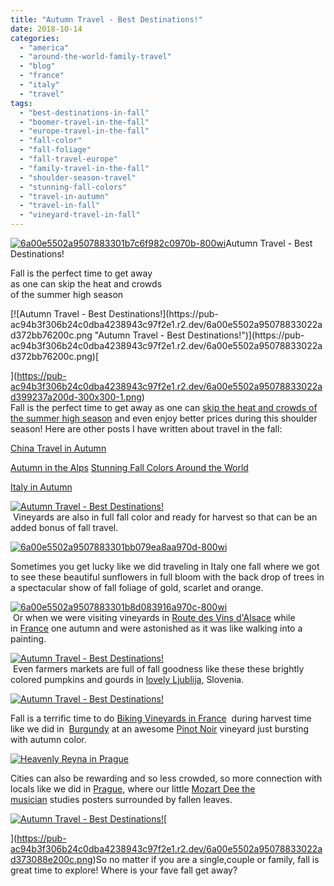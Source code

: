 ```yaml
---
title: "Autumn Travel - Best Destinations!"
date: 2018-10-14
categories: 
  - "america"
  - "around-the-world-family-travel"
  - "blog"
  - "france"
  - "italy"
  - "travel"
tags: 
  - "best-destinations-in-fall"
  - "boomer-travel-in-the-fall"
  - "europe-travel-in-the-fall"
  - "fall-color"
  - "fall-foliage"
  - "fall-travel-europe"
  - "family-travel-in-the-fall"
  - "shoulder-season-travel"
  - "stunning-fall-colors"
  - "travel-in-autumn"
  - "travel-in-fall"
  - "vineyard-travel-in-fall"
---
```


[![6a00e5502a9507883301b7c6f982c0970b-800wi](https://pub-ac94b3f306b24c0dba4238943c97f2e1.r2.dev/6a00e5502a95078833022ad371197a200c.png "6a00e5502a9507883301b7c6f982c0970b-800wi")](https://pub-ac94b3f306b24c0dba4238943c97f2e1.r2.dev/6a00e5502a95078833022ad371197a200c.png)Autumn Travel - Best Destinations!  
  
  
Fall is the perfect time to get away  
as one can skip the heat and crowds  
of the summer high season  
  
  
  
  
  

<!--more--> [![Autumn Travel - Best Destinations!](https://pub-ac94b3f306b24c0dba4238943c97f2e1.r2.dev/6a00e5502a95078833022ad372bb76200c.png "Autumn Travel - Best Destinations!")](https://pub-ac94b3f306b24c0dba4238943c97f2e1.r2.dev/6a00e5502a95078833022ad372bb76200c.png)[  
](https://pub-ac94b3f306b24c0dba4238943c97f2e1.r2.dev/6a00e5502a95078833022ad399237a200d-300x300-1.png)[  
](https://pub-ac94b3f306b24c0dba4238943c97f2e1.r2.dev/6a00e5502a95078833022ad3baa975200d-1024x1024-1.jpg)Fall is the perfect time to get away as one can [skip the heat and crowds of the summer high season](http://soultravelers3new.local/2010/07/how-to-travel-without-crowds-in-high-season-finding-bargains-peace-value-away-from-tourist-areas-tip.html "How To Travel Without Crowds In High Season!") and even enjoy better prices during this shoulder season! Here are other posts I have written about travel in the fall:  
  
[China Travel in Autumn](http://soultravelers3new.local/2012/11/china-travel-in-the-autumn.html "China Travel in Autumn ")   
  
[Autumn in the Alps](http://soultravelers3new.local/2007/10/autumn-in-the-a.html "Autumn in the Alps ") [Stunning Fall Colors Around the World](http://soultravelers3new.local/2014/10/stunning-fall-colors-around-the-world.html "Stunning Fall Colors Around the World!")  
  
[Italy in Autumn](http://soultravelers3new.local/2012/08/italy-in-autumn.html "Italy in Autumn")  
  
[![Autumn Travel - Best Destinations!](https://pub-ac94b3f306b24c0dba4238943c97f2e1.r2.dev/6a00e5502a95078833022ad3b8783f200b.png "Autumn Travel - Best Destinations!")](https://pub-ac94b3f306b24c0dba4238943c97f2e1.r2.dev/6a00e5502a95078833022ad3b8783f200b.png)  
 Vineyards are also in full fall color and ready for harvest so that can be an added bonus of fall travel.  
  
  
[![6a00e5502a9507883301bb079ea8aa970d-800wi](https://pub-ac94b3f306b24c0dba4238943c97f2e1.r2.dev/6a00e5502a95078833022ad398a90f200d.png "6a00e5502a9507883301bb079ea8aa970d-800wi")](https://pub-ac94b3f306b24c0dba4238943c97f2e1.r2.dev/6a00e5502a95078833022ad398a90f200d.png)  
  
Sometimes you get lucky like we did traveling in Italy one fall where we got to see these beautiful sunflowers in full bloom with the back drop of trees in a spectacular show of fall foliage of gold, scarlet and orange.   
  
[![6a00e5502a9507883301b8d083916a970c-800wi](https://pub-ac94b3f306b24c0dba4238943c97f2e1.r2.dev/6a00e5502a95078833022ad3728726200c.png "6a00e5502a9507883301b8d083916a970c-800wi")](https://pub-ac94b3f306b24c0dba4238943c97f2e1.r2.dev/6a00e5502a95078833022ad3728726200c.png)  
 Or when we were visiting vineyards in [Route des Vins d'Alsace](http://soultravelers3new.local/2009/01/route-des-vins-dalsace-france-at-grape-harvest.html#more "France grape harvest alsace ") while in [France](http://soultravelers3new.local/france/ "france travel tips") one autumn and were astonished as it was like walking into a painting.   
  
[![Autumn Travel - Best Destinations!](https://pub-ac94b3f306b24c0dba4238943c97f2e1.r2.dev/6a00e5502a95078833022ad398dc57200d.png "Autumn Travel - Best Destinations!")](https://pub-ac94b3f306b24c0dba4238943c97f2e1.r2.dev/6a00e5502a95078833022ad398dc57200d.png)  
 Even farmers markets are full of fall goodness like these these brightly colored pumpkins and gourds in [lovely Ljublija,](http://soultravelers3new.local/2007/10/lovely-ljublija.html "Ljubliga slovenia travel tips") Slovenia.  
  
[![Autumn Travel - Best Destinations!](https://pub-ac94b3f306b24c0dba4238943c97f2e1.r2.dev/6a00e5502a95078833022ad398dc64200d.png "Autumn Travel - Best Destinations!")](https://pub-ac94b3f306b24c0dba4238943c97f2e1.r2.dev/6a00e5502a95078833022ad398dc64200d.png)  
  
Fall is a terrific time to do [Biking Vineyards in France](http://soultravelers3new.local/2009/05/biking-st-emilion-bordeaux-vineyards-in-france-wine-country.html "biking vineyards france")  during harvest time like we did in  [Burgundy](http://soultravelers3new.local/2006/10/the-heart-of-bu.html "heart of bugundy france") at an awesome [Pinot Noir](http://soultravelers3new.local/2006/10/nothing-but-pin.html "pinot noir") vineyard just bursting with autumn color.   
  
[![Heavenly Reyna in Prague](https://pub-ac94b3f306b24c0dba4238943c97f2e1.r2.dev/6a00e5502a95078833022ad398dc76200d.png "Heavenly Reyna in Prague")](https://pub-ac94b3f306b24c0dba4238943c97f2e1.r2.dev/6a00e5502a95078833022ad398dc76200d.png)  
  
Cities can also be rewarding and so less crowded, so more connection with locals like we did in [Prague](http://soultravelers3new.local/2007/10/praguepraha-par.html "Prague travel story"), where our little [Mozart Dee the musician](http://soultravelers3new.local/2018/07/mozart-dee-is-featured-in-ariana-grandes-god-is-a-woman-music-video.html "Mozart singing with Ariana Grande") studies posters surrounded by fallen leaves.  
  
  
[](https://pub-ac94b3f306b24c0dba4238943c97f2e1.r2.dev/6a00e5502a95078833022ad373088e200c.png)[![Autumn Travel - Best Destinations!](https://pub-ac94b3f306b24c0dba4238943c97f2e1.r2.dev/6a00e5502a95078833022ad3b8787c200b.png "Autumn Travel - Best Destinations!")](https://pub-ac94b3f306b24c0dba4238943c97f2e1.r2.dev/6a00e5502a95078833022ad3b8787c200b.png)[  
  
](https://pub-ac94b3f306b24c0dba4238943c97f2e1.r2.dev/6a00e5502a95078833022ad373088e200c.png)So no matter if you are a single,couple or family, fall is great time to explore! Where is your fave fall get away?
